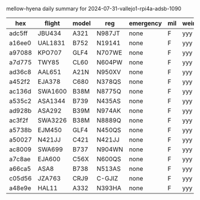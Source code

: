 mellow-hyena daily summary for 2024-07-31-vallejo1-rpi4a-adsb-1090

|hex|flight|model|reg|emergency|mil|weirdo|
|--|--|--|--|--|--|--|
|adc5ff|JBU434|A321|N987JT|none|F|yyy|
|a16ee0|UAL1831|B752|N19141|none|F|yyy|
|a97088|KPO707|GLF4|N707WE|none|F|yyy|
|a7d775|TWY85|CL60|N604PW|none|F|yyy|
|ad36c8|AAL651|A21N|N950XV|none|F|yyy|
|a452f2|EJA378|C680|N378QS|none|F|yyy|
|ac136d|SWA1600|B38M|N8775Q|none|F|yyy|
|a535c2|ASA1344|B739|N435AS|none|F|yyy|
|ad928b|ASA292|B39M|N974AK|none|F|yyy|
|ac3f2f|SWA3226|B38M|N8889Q|none|F|yyy|
|a5738b|EJM450|GLF4|N450QS|none|F|yyy|
|a50027|N421JJ|C421|N421JJ|none|F|yyy|
|ac8009|SWA699|B737|N904WN|none|F|yyy|
|a7c8ae|EJA600|C56X|N600QS|none|F|yyy|
|a66ca5|ASA8|B738|N513AS|none|F|yyy|
|c05d56|JZA763|CRJ9|C-GJIZ|none|F|yyy|
|a48e9e|HAL11|A332|N393HA|none|F|yyy|
